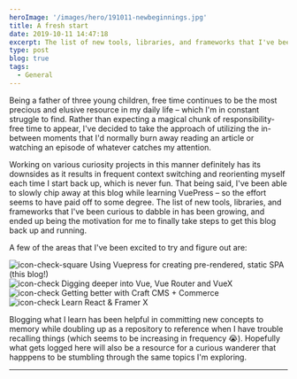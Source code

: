 ```yaml
---
heroImage: '/images/hero/191011-newbeginnings.jpg'
title: A fresh start
date: 2019-10-11 14:47:18
excerpt: The list of new tools, libraries, and frameworks that I've been curious to dabble in has been growing, and ended up being the motivation for me to finally take steps to get this blog back up and running.
type: post
blog: true
tags:
  - General
---
```


Being a father of three young children, free time continues to be the most precious and elusive resource in my daily life – which I'm in constant struggle to find. Rather than expecting a magical chunk of responsibility-free time to appear, I've decided to take the approach of utilizing the in-between moments that I'd normally burn away reading an article or watching an episode of whatever catches my attention.

Working on various curiosity projects in this manner definitely has its downsides as it results in frequent context switching and reorienting myself each time I start back up, which is never fun. That being said, I've been able to slowly chip away at this blog while learning VuePress –  so the effort seems to have paid off to some degree. The list of new tools, libraries, and frameworks that I've been curious to dabble in has been growing, and ended up being the motivation for me to finally take steps to get this blog back up and running.

A few of the areas that I've been excited to try and figure out are:

<span class="md-icon">![icon-check-square](/images/icons/check-square.svg)</span> Using Vuepress for creating pre-rendered, static SPA (this blog!)<br>
<span class="md-icon">![icon-check](/images/icons/square.svg)</span> Digging deeper into Vue, Vue Router and VueX<br>
<span class="md-icon">![icon-check](/images/icons/square.svg)</span> Getting better with Craft CMS + Commerce<br>
<span class="md-icon">![icon-check](/images/icons/square.svg)</span> Learn React & Framer X<br>

Blogging what I learn has been helpful in committing new concepts to memory while doubling up as a repository to reference when I have trouble recalling things (which seems to be increasing in frequency &#128557;). Hopefully what gets logged here will also be a resource for a curious wanderer that happpens to be stumbling through the same topics I'm exploring.

---

<CurrentlyReading 
  title="Nonviolent Communication"
  author="Marshall Rosenberg"
  cover="https://images-na.ssl-images-amazon.com/images/I/51MhjeI1bcL._SX332_BO1,204,203,200_.jpg"
  excerpt="A communication and conflict-resolution process developed by the psychologist Marshall Rosenberg. The book focuses on how to express ourselves in a way that inspires empathy in others, and how to listen to them empathically in turn."
/>